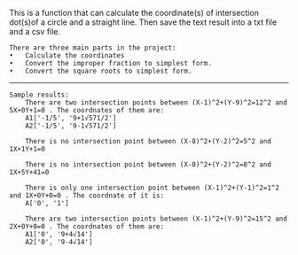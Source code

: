 This is a function that can calculate the coordinate(s) of intersection dot(s)of a circle and a straight line. Then save the text result into a txt file and a csv file. 

    There are three main parts in the project:
    •	Calculate the coordinates
    •	Convert the improper fraction to simplest form.
    •	Convert the square roots to simplest form.
-------------------------------------------------------------------------------------------------------------------------------------------------------------------
    Sample results:
        There are two intersection points between (X-1)^2+(Y-9)^2=12^2 and 5X+0Y+1=0 . The coordnates of them are:
        A1['-1/5', '9+1√571/2']
        A2['-1/5', '9-1√571/2']

        There is no intersection point between (X-8)^2+(Y-2)^2=5^2 and 1X+1Y+1=0

        There is no intersection point between (X-0)^2+(Y-2)^2=8^2 and 1X+5Y+41=0

        There is only one intersection point between (X-1)^2+(Y-1)^2=1^2 and 1X+0Y+0=0 . The coordnate of it is:
        A['0', '1']

        There are two intersection points between (X-1)^2+(Y-9)^2=15^2 and 2X+0Y+0=0 . The coordnates of them are:
        A1['0', '9+4√14']
        A2['0', '9-4√14']
